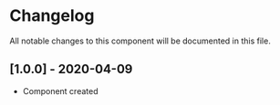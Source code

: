 # Changelog
All notable changes to this component will be documented in this file.

## [1.0.0] - 2020-04-09
- Component created
